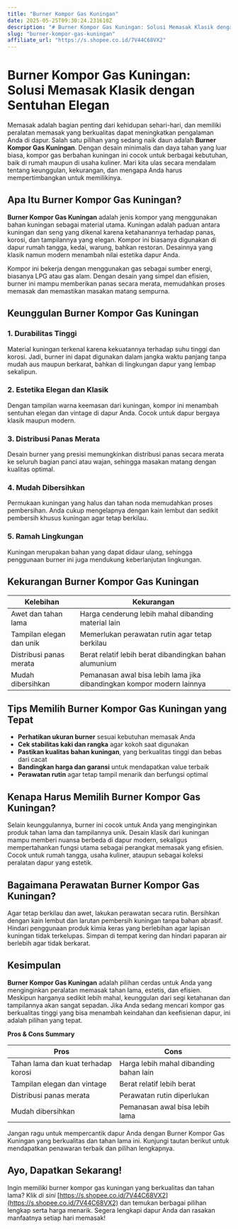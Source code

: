 ```yaml
---
title: "Burner Kompor Gas Kuningan"
date: 2025-05-25T09:30:24.231610Z
description: "# Burner Kompor Gas Kuningan: Solusi Memasak Klasik dengan Sentuhan Elegan..."
slug: "burner-kompor-gas-kuningan"
affiliate_url: "https://s.shopee.co.id/7V44C68VX2"
---
```

# Burner Kompor Gas Kuningan: Solusi Memasak Klasik dengan Sentuhan Elegan

Memasak adalah bagian penting dari kehidupan sehari-hari, dan memiliki peralatan memasak yang berkualitas dapat meningkatkan pengalaman Anda di dapur. Salah satu pilihan yang sedang naik daun adalah **Burner Kompor Gas Kuningan**. Dengan desain minimalis dan daya tahan yang luar biasa, kompor gas berbahan kuningan ini cocok untuk berbagai kebutuhan, baik di rumah maupun di usaha kuliner. Mari kita ulas secara mendalam tentang keunggulan, kekurangan, dan mengapa Anda harus mempertimbangkan untuk memilikinya.

## Apa Itu Burner Kompor Gas Kuningan?

**Burner Kompor Gas Kuningan** adalah jenis kompor yang menggunakan bahan kuningan sebagai material utama. Kuningan adalah paduan antara kuningan dan seng yang dikenal karena ketahanannya terhadap panas, korosi, dan tampilannya yang elegan. Kompor ini biasanya digunakan di dapur rumah tangga, kedai, warung, bahkan restoran. Desainnya yang klasik namun modern menambah nilai estetika dapur Anda.

Kompor ini bekerja dengan menggunakan gas sebagai sumber energi, biasanya LPG atau gas alam. Dengan desain yang simpel dan efisien, burner ini mampu memberikan panas secara merata, memudahkan proses memasak dan memastikan masakan matang sempurna.

## Keunggulan Burner Kompor Gas Kuningan

### 1. Durabilitas Tinggi
Material kuningan terkenal karena kekuatannya terhadap suhu tinggi dan korosi. Jadi, burner ini dapat digunakan dalam jangka waktu panjang tanpa mudah aus maupun berkarat, bahkan di lingkungan dapur yang lembap sekalipun.

### 2. Estetika Elegan dan Klasik
Dengan tampilan warna keemasan dari kuningan, kompor ini menambah sentuhan elegan dan vintage di dapur Anda. Cocok untuk dapur bergaya klasik maupun modern.

### 3. Distribusi Panas Merata
Desain burner yang presisi memungkinkan distribusi panas secara merata ke seluruh bagian panci atau wajan, sehingga masakan matang dengan kualitas optimal.

### 4. Mudah Dibersihkan
Permukaan kuningan yang halus dan tahan noda memudahkan proses pembersihan. Anda cukup mengelapnya dengan kain lembut dan sedikit pembersih khusus kuningan agar tetap berkilau.

### 5. Ramah Lingkungan
Kuningan merupakan bahan yang dapat didaur ulang, sehingga penggunaan burner ini juga mendukung keberlanjutan lingkungan.

## Kekurangan Burner Kompor Gas Kuningan

| **Kelebihan** | **Kekurangan** |
|----------------|----------------|
| Awet dan tahan lama | Harga cenderung lebih mahal dibanding material lain |
| Tampilan elegan dan unik | Memerlukan perawatan rutin agar tetap berkilau |
| Distribusi panas merata | Berat relatif lebih berat dibandingkan bahan alumunium |
| Mudah dibersihkan | Pemanasan awal bisa lebih lama jika dibandingkan kompor modern lainnya |

## Tips Memilih Burner Kompor Gas Kuningan yang Tepat

- **Perhatikan ukuran burner** sesuai kebutuhan memasak Anda
- **Cek stabilitas kaki dan rangka** agar kokoh saat digunakan
- **Pastikan kualitas bahan kuningan**, yang berkualitas tinggi dan bebas dari cacat
- **Bandingkan harga dan garansi** untuk mendapatkan value terbaik
- **Perawatan rutin** agar tetap tampil menarik dan berfungsi optimal

## Kenapa Harus Memilih Burner Kompor Gas Kuningan?

Selain keunggulannya, burner ini cocok untuk Anda yang menginginkan produk tahan lama dan tampilannya unik. Desain klasik dari kuningan mampu memberi nuansa berbeda di dapur modern, sekaligus mempertahankan fungsi utama sebagai perangkat memasak yang efisien. Cocok untuk rumah tangga, usaha kuliner, ataupun sebagai koleksi peralatan dapur yang estetik.

## Bagaimana Perawatan Burner Kompor Gas Kuningan?

Agar tetap berkilau dan awet, lakukan perawatan secara rutin. Bersihkan dengan kain lembut dan larutan pembersih kuningan tanpa bahan abrasif. Hindari penggunaan produk kimia keras yang berlebihan agar lapisan kuningan tidak terkelupas. Simpan di tempat kering dan hindari paparan air berlebih agar tidak berkarat.

## Kesimpulan

**Burner Kompor Gas Kuningan** adalah pilihan cerdas untuk Anda yang menginginkan peralatan memasak tahan lama, estetis, dan efisien. Meskipun harganya sedikit lebih mahal, keunggulan dari segi ketahanan dan tampilannya akan sangat sepadan. Jika Anda sedang mencari kompor gas berkualitas tinggi yang bisa menambah keindahan dan keefisienan dapur, ini adalah pilihan yang tepat.

**Pros & Cons Summary**

| **Pros** | **Cons** |
|---|---|
| Tahan lama dan kuat terhadap korosi | Harga lebih mahal dibanding bahan lain |
| Tampilan elegan dan vintage | Berat relatif lebih berat |
| Distribusi panas merata | Perawatan rutin diperlukan |
| Mudah dibersihkan | Pemanasan awal bisa lebih lama |

Jangan ragu untuk mempercantik dapur Anda dengan Burner Kompor Gas Kuningan yang berkualitas dan tahan lama ini. Kunjungi tautan berikut untuk mendapatkan penawaran terbaik dan pilihan lengkapnya.

## Ayo, Dapatkan Sekarang!

Ingin memiliki burner kompor gas kuningan yang berkualitas dan tahan lama? Klik *di sini* [https://s.shopee.co.id/7V44C68VX2](https://s.shopee.co.id/7V44C68VX2) dan temukan berbagai pilihan lengkap serta harga menarik. Segera lengkapi dapur Anda dan rasakan manfaatnya setiap hari memasak!